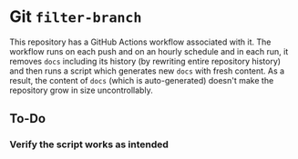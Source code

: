 # Git `filter-branch`

This repository has a GitHub Actions workflow associated with it. The workflow
runs on each push and on an hourly schedule and in each run, it removes `docs`
including its history (by rewriting entire repository history) and then runs a
script which generates new `docs` with fresh content. As a result, the content
of `docs` (which is auto-generated) doesn't make the repository grow in size
uncontrollably.

## To-Do

### Verify the script works as intended
